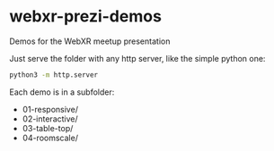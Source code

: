 # webxr-prezi-demos
Demos for the WebXR meetup presentation

Just serve the folder with any http server, like the simple python one:

```sh
python3 -m http.server
```

Each demo is in a subfolder:

- 01-responsive/
- 02-interactive/
- 03-table-top/
- 04-roomscale/